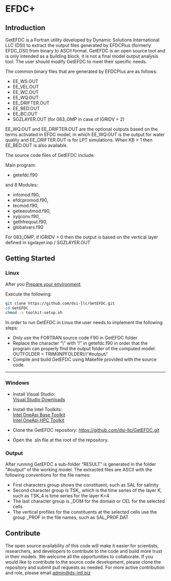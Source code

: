 # EFDC+

## Introduction
GetEFDC is a Fortran utility developed by Dynamic Solutions International LLC (DSI) to extract the output files generated by EFDCPlus (formerly EFDC_DSI) from binary to ASCII format. GetEFDC is an open source tool and is only intended as a building block, it is not a final model output analysis tool. The user should modify GetEFDC to meet their specific needs.

The common binary files that are generated by EFDCPlus are as follows:

* EE_WS.OUT
* EE_VEL.OUT
* EE_WC.OUT
* EE_WQ.OUT
* EE_DRIFTER.OUT
* EE_BED.OUT
* EE_BC.OUT
* SGZLAYER.OUT (for 083_OMP in case of IGRIDV = 2)

EE_WQ.OUT and EE_DRIFTER.OUT are the optional outputs based on the terms activated in EFDC model, in which EE_WQ.OUT is the output for water quality and EE_DRIFTER.OUT is for LPT simulations. When KB > 1 then EE_BED.OUT is also available.

The source code files of GetEFDC include:

Main program:
* getefdc.f90
  
and 8 Modules:

* infomod.f90,
* efdcpromod.f90,
* tecmod.f90,
* geteeoutmod.f90,
* xyijconv.f90,
* gethfreqout.f90,
* globalvars.f90

For 083_OMP, if IGRIDV > 0 then the output is based on the vertical layer defined in sgxlayer.inp / SGZLAYER.OUT

## Getting Started

### Linux

After you [Prepare your environment](https://www.intel.com/content/www/us/en/develop/documentation/get-started-with-intel-oneapi-hpc-linux/top/before-you-begin.html#before-you-begin_HPCCMAKE).

Execute the following:
```bash
git clone https://github.com/dsi-llc/GetEFDC.git
cd GetEFDC
chmod -x toolkit-setup.sh
```
In order to run GetEFDC in Linux the user needs to implement the following steps:
* Only use the FORTRAN source code F90 in GetEFDC folder
* Replace the character “\” with “/” in getefdc.f90 in order that the program can properly find the output folder of the computed model: OUTFOLDER = TRIM(INPFOLDER)//'#output/'
* Compile and build GetEFDC using Makefile provided with the source code.

<hr>

### Windows

* Install Visual Studio:  
[Visual Studio Downloads](https://visualstudio.microsoft.com/downloads/)

* Install the Intel Toolkits:  
[Intel OneApi Base Toolkit](https://www.intel.com/content/www/us/en/developer/tools/oneapi/base-toolkit-download.html)  
[Intel OneApi HPC Toolkit](https://www.intel.com/content/www/us/en/developer/tools/oneapi/hpc-toolkit-download.html)

* Clone the GetEFDC repository: https://github.com/dsi-llc/GetEFDC.git
* Open the .sln file at the root of the repository.

### Output

After running GetEFDC a sub-folder “RESULT” is generated in the folder “#output” of the
working model. The extracted files are ASCII with the following conventions for the file
names:
* First characters group shows the constituent, such as SAL for salinity
* Second character group is TSK_ which is the time series of the layer K, such as TSK_4 is time series for the layer K=4
* The last character group is _DOM for the domain or CEL for the selected cells
* The vertical profiles for the constituents at the selected cells use the group _PROF in the file names, such as SAL_PROF.DAT

## Contribute
The open source availability of this code will make it easier for scientists, researchers, and developers to contribute to the code and build more trust in their models. We welcome all the opportunities to collaborate. If you would like to contribute to the source code development, please clone the repository and submit pull requests as needed. For more active contribution and role, please email admin@ds-intl.biz
